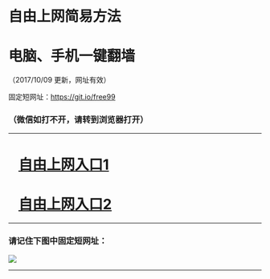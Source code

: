 ﻿# 自由上网简易方法

# 电脑、手机一键翻墙

（2017/10/09 更新，网址有效）

固定短网址：https://git.io/free99

### （微信如打不开，请转到浏览器打开）


***





# &nbsp;&nbsp; <a href="http://ft977813394.fwq-tz-1001.info/fwqtz01.html?t=10090011876 " target="_blank">自由上网入口1</a>
# &nbsp;&nbsp; <a href="http://ft980030691.fwq-tz-1002.info/fwqtz02.html?t=100900125357 " target="_blank">自由上网入口2</a>
***

### 请记住下图中固定短网址：

<img src="https://s3-us-west-2.amazonaws.com/fwq-1001/yjfq-20170905okok.png" /> 


***

